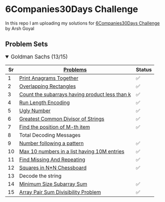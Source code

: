 # 6Companies30Days Challenge

In this repo I am uploading my solutions for [6Companies30Days Challenge](https://www.youtube.com/watch?v=8ESo_bXhRC4) by Arsh Goyal

## Problem Sets

<details open>
<summary style="font-size: 1.2em">Goldman Sachs (13/15)</summary>

Sr  | [Problems](./goldman-sachs/README.md)                                                                                     | Status
----|---------------------------------------------------------------------------------------------------------------------------|---------
1   | [Print Anagrams Together](./goldman-sachs/print-anagrams-together.md)                                                     | ✅
2   | [Overlapping Rectangles](./goldman-sachs/overlapping-rectangles1924.md)                                                   | ✅
3   | [Count the subarrays having product less than k](./goldman-sachs/count-the-subarrays-having-product-less-than-k1708.md)   | ✅
4   | [Run Length Encoding](./goldman-sachs/run-length-encoding.md)                                                             | ✅
5   | [Ugly Number](./goldman-sachs/ugly-numbers2254.md)                                                                        | ✅
6   | [Greatest Common Divisor of Strings](./goldman-sachs/greatest-common-divisor-of-strings.md)                               | ✅
7   | [Find the position of M-th item](./goldman-sachs/find-the-position-of-m-th-item1723.md)                                   | ✅
8   | Total Decoding Messages                                                                                                   | 
9   | [Number following a pattern](./goldman-sachs/number-following-a-pattern3126.md)                                           | ✅
10  | [Max 10 numbers in a list having 10M entries](./goldman-sachs/k-largest-elements3736.md)                                  | ✅
11  | [Find Missing And Repeating](./goldman-sachs/find-missing-and-repeating2512.md)                                           | ✅
12  | [Squares in N*N Chessboard](./goldman-sachs/squares-in-nn-chessboard1801.md)                                              | ✅
13  | Decode the string                                                                                                         | 
14  | [Minimum Size Subarray Sum](./goldman-sachs/minimum-size-subarray-sum.md)                                                 | ✅
15  | [Array Pair Sum Divisibility Problem](./goldman-sachs/array-pair-sum-divisibility-problem3257.md)                         | ✅

</details>